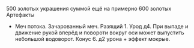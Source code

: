 500 золотых
украшения суммой ещё на примерно 600 золотых
Артефакты
- Меч потока. Зачарованный меч. Разящий 1. Урод д4. При выпаде и движение рукой вперёд и повороти вокруг оси может выпустить небольшой водоворот. Конус 6. д2 урона + эффект мокрые. 
